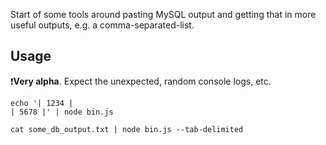 Start of some tools around pasting MySQL output and getting that in more useful outputs, e.g. a comma-separated-list.

## Usage

❗**Very alpha**. Expect the unexpected, random console logs, etc.

```
echo '| 1234 |
| 5678 |' | node bin.js

cat some_db_output.txt | node bin.js --tab-delimited
```
